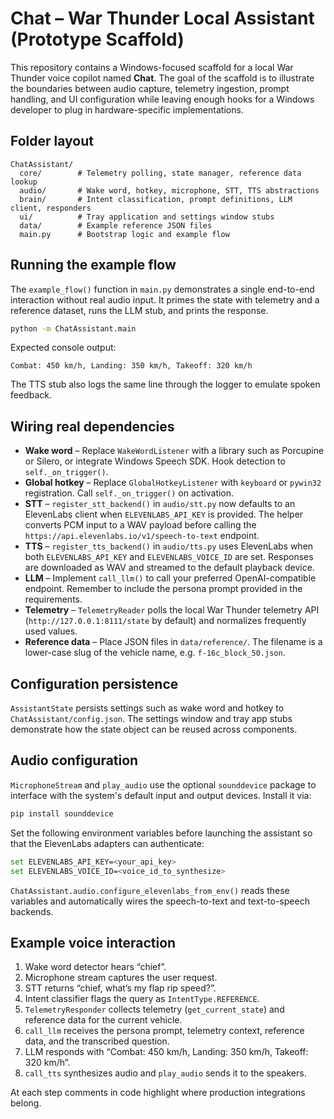 # Chat – War Thunder Local Assistant (Prototype Scaffold)

This repository contains a Windows-focused scaffold for a local War Thunder
voice copilot named **Chat**. The goal of the scaffold is to illustrate the
boundaries between audio capture, telemetry ingestion, prompt handling, and UI
configuration while leaving enough hooks for a Windows developer to plug in
hardware-specific implementations.

## Folder layout

```
ChatAssistant/
  core/        # Telemetry polling, state manager, reference data lookup
  audio/       # Wake word, hotkey, microphone, STT, TTS abstractions
  brain/       # Intent classification, prompt definitions, LLM client, responders
  ui/          # Tray application and settings window stubs
  data/        # Example reference JSON files
  main.py      # Bootstrap logic and example flow
```

## Running the example flow

The `example_flow()` function in `main.py` demonstrates a single end-to-end
interaction without real audio input. It primes the state with telemetry and
a reference dataset, runs the LLM stub, and prints the response.

```bash
python -m ChatAssistant.main
```

Expected console output:

```
Combat: 450 km/h, Landing: 350 km/h, Takeoff: 320 km/h
```

The TTS stub also logs the same line through the logger to emulate spoken
feedback.

## Wiring real dependencies

* **Wake word** – Replace `WakeWordListener` with a library such as Porcupine or
  Silero, or integrate Windows Speech SDK. Hook detection to `self._on_trigger()`.
* **Global hotkey** – Replace `GlobalHotkeyListener` with `keyboard` or
  `pywin32` registration. Call `self._on_trigger()` on activation.
* **STT** – `register_stt_backend()` in `audio/stt.py` now defaults to an
  ElevenLabs client when `ELEVENLABS_API_KEY` is provided. The helper converts
  PCM input to a WAV payload before calling the
  `https://api.elevenlabs.io/v1/speech-to-text` endpoint.
* **TTS** – `register_tts_backend()` in `audio/tts.py` uses ElevenLabs when
  both `ELEVENLABS_API_KEY` and `ELEVENLABS_VOICE_ID` are set. Responses are
  downloaded as WAV and streamed to the default playback device.
* **LLM** – Implement `call_llm()` to call your preferred OpenAI-compatible
  endpoint. Remember to include the persona prompt provided in the
  requirements.
* **Telemetry** – `TelemetryReader` polls the local War Thunder telemetry API
  (`http://127.0.0.1:8111/state` by default) and normalizes frequently used
  values.
* **Reference data** – Place JSON files in `data/reference/`. The filename is a
  lower-case slug of the vehicle name, e.g. `f-16c_block_50.json`.

## Configuration persistence

`AssistantState` persists settings such as wake word and hotkey to
`ChatAssistant/config.json`. The settings window and tray app stubs demonstrate
how the state object can be reused across components.

## Audio configuration

`MicrophoneStream` and `play_audio` use the optional `sounddevice` package to
interface with the system's default input and output devices. Install it via:

```bash
pip install sounddevice
```

Set the following environment variables before launching the assistant so that
the ElevenLabs adapters can authenticate:

```bash
set ELEVENLABS_API_KEY=<your_api_key>
set ELEVENLABS_VOICE_ID=<voice_id_to_synthesize>
```

`ChatAssistant.audio.configure_elevenlabs_from_env()` reads these variables and
automatically wires the speech-to-text and text-to-speech backends.

## Example voice interaction

1. Wake word detector hears “chief”.
2. Microphone stream captures the user request.
3. STT returns “chief, what’s my flap rip speed?”.
4. Intent classifier flags the query as `IntentType.REFERENCE`.
5. `TelemetryResponder` collects telemetry (`get_current_state`) and reference
   data for the current vehicle.
6. `call_llm` receives the persona prompt, telemetry context, reference data,
   and the transcribed question.
7. LLM responds with “Combat: 450 km/h, Landing: 350 km/h, Takeoff: 320 km/h”.
8. `call_tts` synthesizes audio and `play_audio` sends it to the speakers.

At each step comments in code highlight where production integrations belong.
